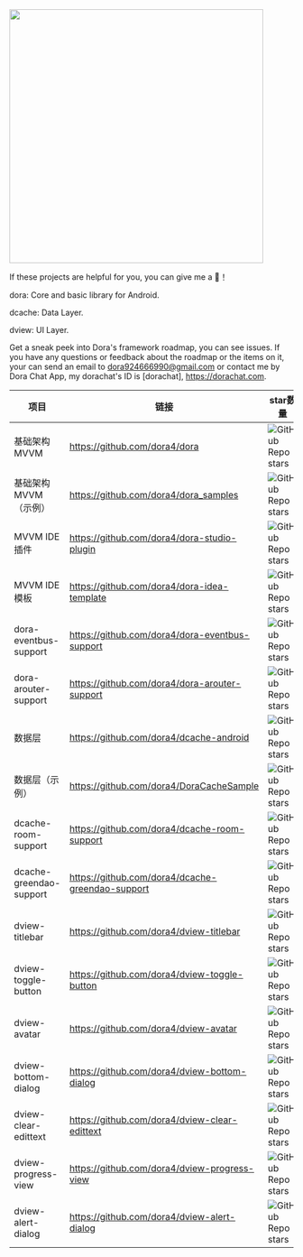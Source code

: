 <img src="https://github-readme-stats.vercel.app/api?username=dora4&count_private=true" width="450"/>

If these projects are helpful for you, you can give me a 🌟！

dora: Core and basic library for Android.

dcache: Data Layer.

dview: UI Layer.

Get a sneak peek into Dora's framework roadmap, you can see issues. If you have any questions or feedback about the roadmap or the items on it,
your can send an email to dora924666990@gmail.com or contact me by Dora Chat App, my dorachat's ID is [dorachat], https://dorachat.com.

项目 |  链接  |  star数量
---|---|---
基础架构MVVM | https://github.com/dora4/dora | ![GitHub Repo stars](https://img.shields.io/github/stars/dora4/dora?style=social)
基础架构MVVM（示例） | https://github.com/dora4/dora_samples | ![GitHub Repo stars](https://img.shields.io/github/stars/dora4/dora_samples?style=social)
MVVM IDE插件  | https://github.com/dora4/dora-studio-plugin | ![GitHub Repo stars](https://img.shields.io/github/stars/dora4/dora-studio-plugin?style=social)
MVVM IDE模板  | https://github.com/dora4/dora-idea-template | ![GitHub Repo stars](https://img.shields.io/github/stars/dora4/dora-idea-template?style=social)
dora-eventbus-support | https://github.com/dora4/dora-eventbus-support | ![GitHub Repo stars](https://img.shields.io/github/stars/dora4/dora-eventbus-support?style=social)
dora-arouter-support | https://github.com/dora4/dora-arouter-support | ![GitHub Repo stars](https://img.shields.io/github/stars/dora4/dora-arouter-support?style=social)
数据层 | https://github.com/dora4/dcache-android | ![GitHub Repo stars](https://img.shields.io/github/stars/dora4/dcache-android?style=social)
数据层（示例） | https://github.com/dora4/DoraCacheSample | ![GitHub Repo stars](https://img.shields.io/github/stars/dora4/DoraCacheSample?style=social)
dcache-room-support | https://github.com/dora4/dcache-room-support | ![GitHub Repo stars](https://img.shields.io/github/stars/dora4/dcache-room-support?style=social)
dcache-greendao-support | https://github.com/dora4/dcache-greendao-support | ![GitHub Repo stars](https://img.shields.io/github/stars/dora4/dcache-greendao-support?style=social)
dview-titlebar | https://github.com/dora4/dview-titlebar | ![GitHub Repo stars](https://img.shields.io/github/stars/dora4/dview-titlebar?style=social)
dview-toggle-button | https://github.com/dora4/dview-toggle-button | ![GitHub Repo stars](https://img.shields.io/github/stars/dora4/dview-toggle-button?style=social)
dview-avatar | https://github.com/dora4/dview-avatar | ![GitHub Repo stars](https://img.shields.io/github/stars/dora4/dview-avatar?style=social)
dview-bottom-dialog | https://github.com/dora4/dview-bottom-dialog | ![GitHub Repo stars](https://img.shields.io/github/stars/dora4/dview-bottom-dialog?style=social)
dview-clear-edittext | https://github.com/dora4/dview-clear-edittext | ![GitHub Repo stars](https://img.shields.io/github/stars/dora4/dview-clear-edittext?style=social)
dview-progress-view | https://github.com/dora4/dview-progress-view | ![GitHub Repo stars](https://img.shields.io/github/stars/dora4/dview-progress-view?style=social)
dview-alert-dialog | https://github.com/dora4/dview-alert-dialog | ![GitHub Repo stars](https://img.shields.io/github/stars/dora4/dview-alert-dialog?style=social)
